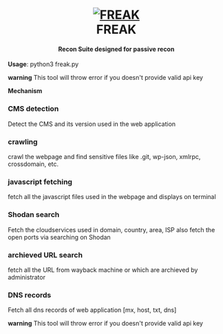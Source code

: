 <h1 align="center">
  <br>
  <a href="https://github.com/tox7cv3nom/Freak/"><img src="https://i.ibb.co/JrWfMcK/Screenshot-20210714-121553.png" alt="FREAK"></a>
  <br>
  FREAK
  <br>
</h1>

<h4 align="center">Recon Suite designed for passive recon</h4>

**Usage**: python3 freak.py


**warning**
    This tool will throw error if you doesn't provide valid api key 

**Mechanism**

### CMS detection
  Detect the CMS and its version used in the web application

### crawling
  crawl the webpage and find sensitive files like .git, wp-json, xmlrpc, crossdomain, etc.
  
### javascript fetching
  fetch all the javascript files used in the webpage and displays on terminal

### Shodan search
  Fetch the cloudservices used in domain, country, area, ISP also fetch the open ports via searching on Shodan
  
### archieved URL search
  fetch all the URL from wayback machine or which are archieved by administrator
  
### DNS records
 Fetch all dns records of web application [mx, host, txt, dns]  
 
**warning**
    This tool will throw error if you doesn't provide valid api key 
 
 
